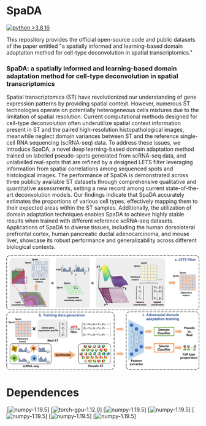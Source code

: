 # SpaDA
[![python >3.8.16](https://img.shields.io/badge/python-3.8.16-brightgreen)](https://www.python.org/) 

This repository provides the official open-source code and public datasets of the paper entitled "a spatially informed and learning-based domain adaptation method for cell-type deconvolution in spatial transcriptomics."

### SpaDA: a spatially informed and learning-based domain adaptation method for cell-type deconvolution in spatial transcriptomics
Spatial transcriptomics (ST) have revolutionized our understanding of gene expression patterns by providing spatial context. However, numerous ST technologies operate on potentially heterogeneous cells mixtures due to the limitation of spatial resolution. Current computational methods designed for cell-type deconvolution often underutilize spatial context information present in ST and the paired high-resolution histopathological images, meanwhile neglect domain variances between ST and the reference single-cell RNA sequencing (scRNA-seq) data. To address these issues, we introduce SpaDA, a novel deep learning-based domain adaptation method trained on labelled pseudo-spots generated from scRNA-seq data, and unlabelled real-spots that are refined by a designed LETS filter leveraging information from spatial correlations among sequenced spots and histological images. The performance of SpaDA is demonstrated across three publicly available ST datasets through comprehensive qualitative and quantitative assessments, setting a new record among current state-of-the-art deconvolution models. Our findings indicate that SpaDA accurately estimates the proportions of various cell types, effectively mapping them to their expected areas within the ST samples. Additionally, the utilization of domain adaptation techniques enables SpaDA to achieve highly stable results when trained with different reference scRNA-seq datasets. Applications of SpaDA to diverse tissues, including the human dorsolateral prefrontal cortex, human pancreatic ductal adenocarcinoma, and mouse liver, showcase its robust performance and generalizability across different biological contexts. 

<img src="model.png" width="800">

# Dependences
[![numpy-1.19.5](https://img.shields.io/badge/numpy-1.19.5-brightgreen)]
[![torch-gpu-1.12.0](https://img.shields.io/badge/torch-gpu-1.12.0-brightgreen)]
[![numpy-1.19.5](https://img.shields.io/badge/numpy-1.19.5-brightgreen)]
[![numpy-1.19.5](https://img.shields.io/badge/numpy-1.19.5-brightgreen)]
[![numpy-1.19.5](https://img.shields.io/badge/numpy-1.19.5-brightgreen)]
[![numpy-1.19.5](https://img.shields.io/badge/numpy-1.19.5-brightgreen)]
[![numpy-1.19.5](https://img.shields.io/badge/numpy-1.19.5-brightgreen)]
